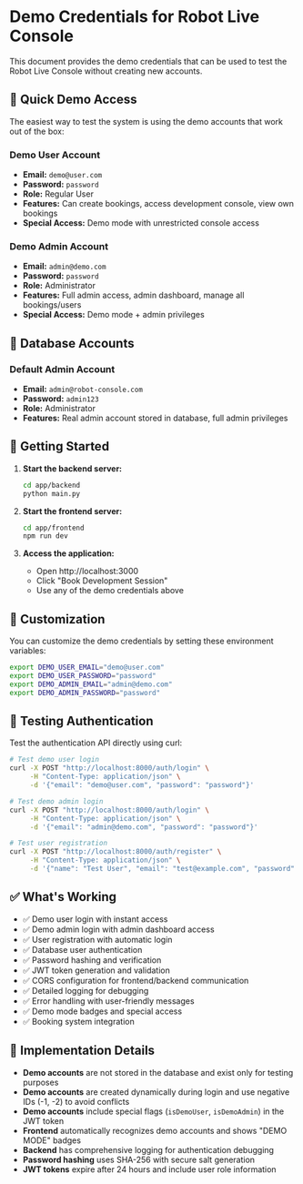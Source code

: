 # Demo Credentials for Robot Live Console

This document provides the demo credentials that can be used to test the Robot Live Console without creating new accounts.

## 🎯 Quick Demo Access

The easiest way to test the system is using the demo accounts that work out of the box:

### Demo User Account
- **Email:** `demo@user.com`  
- **Password:** `password`  
- **Role:** Regular User  
- **Features:** Can create bookings, access development console, view own bookings
- **Special Access:** Demo mode with unrestricted console access

### Demo Admin Account  
- **Email:** `admin@demo.com`  
- **Password:** `password`  
- **Role:** Administrator  
- **Features:** Full admin access, admin dashboard, manage all bookings/users
- **Special Access:** Demo mode + admin privileges

## 🔑 Database Accounts

### Default Admin Account
- **Email:** `admin@robot-console.com`  
- **Password:** `admin123`  
- **Role:** Administrator  
- **Features:** Real admin account stored in database, full admin privileges

## 🚀 Getting Started

1. **Start the backend server:**
   ```bash
   cd app/backend
   python main.py
   ```

2. **Start the frontend server:**
   ```bash
   cd app/frontend  
   npm run dev
   ```

3. **Access the application:** 
   - Open http://localhost:3000
   - Click "Book Development Session"
   - Use any of the demo credentials above

## 🔧 Customization

You can customize the demo credentials by setting these environment variables:

```bash
export DEMO_USER_EMAIL="demo@user.com"
export DEMO_USER_PASSWORD="password"
export DEMO_ADMIN_EMAIL="admin@demo.com"  
export DEMO_ADMIN_PASSWORD="password"
```

## 🧪 Testing Authentication

Test the authentication API directly using curl:

```bash
# Test demo user login
curl -X POST "http://localhost:8000/auth/login" \
     -H "Content-Type: application/json" \
     -d '{"email": "demo@user.com", "password": "password"}'

# Test demo admin login
curl -X POST "http://localhost:8000/auth/login" \
     -H "Content-Type: application/json" \
     -d '{"email": "admin@demo.com", "password": "password"}'

# Test user registration
curl -X POST "http://localhost:8000/auth/register" \
     -H "Content-Type: application/json" \
     -d '{"name": "Test User", "email": "test@example.com", "password": "testpass123"}'
```

## ✅ What's Working

- ✅ Demo user login with instant access
- ✅ Demo admin login with admin dashboard access  
- ✅ User registration with automatic login
- ✅ Database user authentication
- ✅ Password hashing and verification
- ✅ JWT token generation and validation
- ✅ CORS configuration for frontend/backend communication
- ✅ Detailed logging for debugging
- ✅ Error handling with user-friendly messages
- ✅ Demo mode badges and special access
- ✅ Booking system integration

## 📝 Implementation Details

- **Demo accounts** are not stored in the database and exist only for testing purposes
- **Demo accounts** are created dynamically during login and use negative IDs (-1, -2) to avoid conflicts
- **Demo accounts** include special flags (`isDemoUser`, `isDemoAdmin`) in the JWT token
- **Frontend** automatically recognizes demo accounts and shows "DEMO MODE" badges
- **Backend** has comprehensive logging for authentication debugging
- **Password hashing** uses SHA-256 with secure salt generation
- **JWT tokens** expire after 24 hours and include user role information